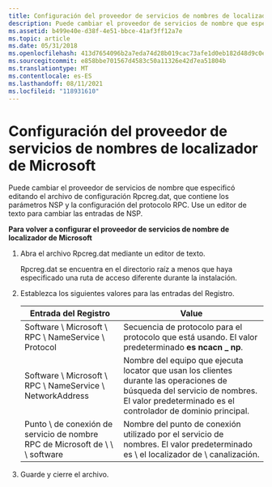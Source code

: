 ```yaml
---
title: Configuración del proveedor de servicios de nombres de localizador de Microsoft
description: Puede cambiar el proveedor de servicios de nombre que especificó editando el archivo de configuración Rpcreg.dat, que contiene los parámetros NSP y la configuración del protocolo RPC. Use un editor de texto para cambiar las entradas de NSP.
ms.assetid: b499e40e-d38f-4e51-bbce-41af3ff12a7e
ms.topic: article
ms.date: 05/31/2018
ms.openlocfilehash: 413d7654096b2a7eda74d28b019cac73afe1d0eb182d48d9c0eda601dd2c87c6
ms.sourcegitcommit: e858bbe701567d4583c50a11326e42d7ea51804b
ms.translationtype: MT
ms.contentlocale: es-ES
ms.lasthandoff: 08/11/2021
ms.locfileid: "118931610"
---
```

# <a name="configuring-the-microsoft-locator-name-service-provider"></a>Configuración del proveedor de servicios de nombres de localizador de Microsoft

Puede cambiar el proveedor de servicios de nombre que especificó editando el archivo de configuración Rpcreg.dat, que contiene los parámetros NSP y la configuración del protocolo RPC. Use un editor de texto para cambiar las entradas de NSP.

**Para volver a configurar el proveedor de servicios de nombre de localizador de Microsoft**

1.  Abra el archivo Rpcreg.dat mediante un editor de texto.

    Rpcreg.dat se encuentra en el directorio raíz a menos que haya especificado una ruta de acceso diferente durante la instalación.

2.  Establezca los siguientes valores para las entradas del Registro. 

    | Entrada del Registro                                         | Value                                                                                                                                                 |
    |--------------------------------------------------------|-------------------------------------------------------------------------------------------------------------------------------------------------------|
    | Software \\ Microsoft \\ RPC \\ NameService \\ Protocol       | Secuencia de protocolo para el protocolo que está usando. El valor predeterminado **es ncacn \_ np**.                                                                   |
    | Software \\ Microsoft \\ RPC \\ NameService \\ NetworkAddress | Nombre del equipo que ejecuta locator que usan los clientes durante las operaciones de búsqueda del servicio de nombres. El valor predeterminado es el controlador de dominio principal. |
    | Punto \\ de conexión de servicio de nombre RPC de Microsoft de \\ \\ \\ software       | Nombre del punto de conexión utilizado por el servicio de nombres. El valor predeterminado es \\ el localizador de \\ canalización.                                                                    |

    

     

3.  Guarde y cierre el archivo.

 

 




